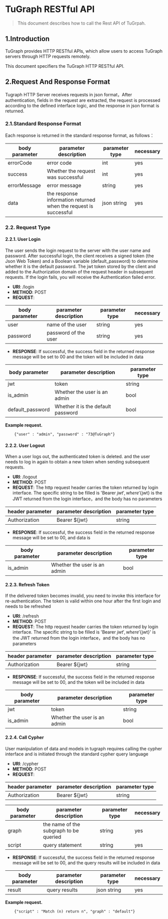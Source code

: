 # TuGraph RESTful API

> This document describes how to call the Rest API of TuGrpah.

## 1.Introduction
TuGraph provides HTTP RESTful APIs, which allow users to access TuGraph servers through HTTP requests remotely.

This document specifiers the TuGraph HTTP RESTful API.

## 2.Request And Response Format
Tugraph HTTP Server receives requests in json format，After authentication, fields in the request are extracted, the request is processed according to the defined interface logic, and the response in json format is returned.

### 2.1.Standard Response Format
Each response is returned in the standard response format, as follows：

| body parameter  | parameter description  | parameter type | necessary |
|--------------|------------------------|----------|-----------|
| errorCode    | error code             | int      | yes       |
| success      | Whether the request was successful | int      | yes       |
| errorMessage | error message          | string   | yes         |
| data         | the response information returned when the request is successful | json string | yes         |

### 2.2. Request Type

#### 2.2.1. User Login
The user sends the login request to the server with the user name and password. After successful login, the client receives a signed token (the Json Web Token) and a Boolean variable (default_password) to determine whether it is the default password. The jwt token stored by the client and added to the Authorization domain of the request header in subsequent requests. If the login fails, you will receive the Authentication failed error.

- **URI**:     /login
- **METHOD**:  POST
- **REQUEST**:

| body parameter | parameter description | parameter type  | necessary       |
|----------------|-----------------------|-------|------------|
| user           | name of the user      | string   | yes          |
| password       | password of the user  | string | yes          |

- **RESPONSE**:
If successful, the success field in the returned response message will be set to 00 and the token will be included in data

| body parameter            | parameter description         | parameter type |
|------------------|------------------|----------------|
| jwt              | token               | string         |
| is_admin         | Whether the user is an admin     | bool           |
| default_password | Whether it is the default password           | bool           |

**Example request.**

```
    {"user" : "admin", "password" : "73@TuGraph"}
```

#### 2.2.2. User Logout
When a user logs out, the authenticated token is deleted. and the user needs to log in again to obtain a new token when sending subsequent requests.

- **URI**:     /logout
- **METHOD**:  POST
- **REQUEST**:
The http request header carries the token returned by login interface. The specific string to be filled is 'Bearer ${jwt}', where '${jwt} is the JWT returned from the login interface，and the body has no parameters

| header parameter           | parameter description | parameter type   |
|------------------|-----------------------|------------|
| Authorization              | Bearer ${jwt}         | string |

- **RESPONSE**:
If successful, the success field in the returned response message will be set to 00, and data is 

| body parameter         | parameter description           | parameter type |
|------------------|--------------------|----------------|
| is_admin         | Whether the user is an admin    | bool           |

#### 2.2.3. Refresh Token
If the delivered token becomes invalid, you need to invoke this interface for re-authentication. The token is valid within one hour after the first login and needs to be refreshed

- **URI**:     /refresh
- **METHOD**:  POST
- **REQUEST**:
  The http request header carries the token returned by login interface. The specific string to be filled is 'Bearer ${jwt}', where '${jwt}' is the JWT returned from the login interface，and the body has no parameters

| header parameter           | parameter description | parameter type   |
|------------------|-----------------------|------------|
| Authorization              | Bearer ${jwt}         | string |

- **RESPONSE**:
If successful, the success field in the returned response message will be set to 00, and the token will be included in data

| body parameter | parameter description | parameter type |
|----------------|------|----------------|
| jwt            | token  | string         |
| is_admin       | Whether the user is an admin    | bool           |

#### 2.2.4. Call Cypher
User manipulation of data and models in tugraph requires calling the cypher interface and is initiated through the standard cypher query language

- **URI**:     /cypher
- **METHOD**:  POST
- **REQUEST**:

| header parameter           | parameter description | parameter type   |
|------------------|-----------------------|------------|
| Authorization              | Bearer ${jwt}         | string |

| body parameter  | parameter description | parameter type | necessary |
| ------- |------------------|---------|-----------|
| graph   | the name of the subgraph to be queried | string  | yes       |
| script   | query statement  | string  | yes         |

- **RESPONSE**:
If successful, the success field in the returned response message will be set to 00, and the query results will be included in data

| body parameter  | parameter description | parameter type | necessary    |
| ------- |------|----------------|------------|
| result   | query results | json string    | yes          |

**Example request.**

```
    {"script" : "Match (n) return n", "graph" : "default"}
```
